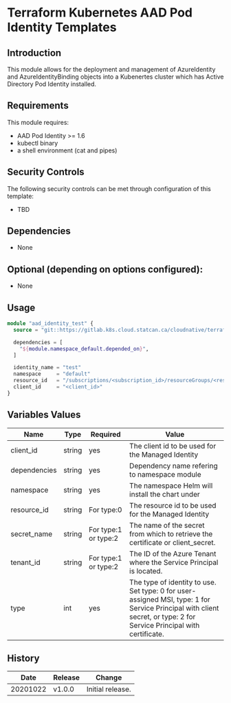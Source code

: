 # Terraform Kubernetes AAD Pod Identity Templates

## Introduction

This module allows for the deployment and management of AzureIdentity and AzureIdentityBinding objects into a Kubenertes cluster which has Active Directory Pod Identity installed.

## Requirements

This module requires:

* AAD Pod Identity >= 1.6
* kubectl binary
* a shell environment (cat and pipes)

## Security Controls

The following security controls can be met through configuration of this template:

* TBD

## Dependencies

* None

## Optional (depending on options configured):

* None

## Usage

```terraform
module "aad_identity_test" {
  source = "git::https://gitlab.k8s.cloud.statcan.ca/cloudnative/terraform/modules/terraform-kubernetes-aad-pod-identity-template?ref=v1.0.0"

  dependencies = [
    "${module.namespace_default.depended_on}",
  ]

  identity_name = "test"
  namespace     = "default"
  resource_id   = "/subscriptions/<subscription_id>/resourceGroups/<resource_group>/providers/Microsoft.ManagedIdentity/userAssignedIdentities/<named_identity>"
  client_id     = "<client_id>"
}
```

## Variables Values

| Name         | Type   | Required             | Value                                                                                                                                                                |
| ------------ | ------ | -------------------- | -------------------------------------------------------------------------------------------------------------------------------------------------------------------- |
| client_id    | string | yes                  | The client id to be used for the Managed Identity                                                                                                                    |
| dependencies | string | yes                  | Dependency name refering to namespace module                                                                                                                         |
| namespace    | string | yes                  | The namespace Helm will install the chart under                                                                                                                      |
| resource_id  | string | For type:0           | The resource id to be used for the Managed Identity                                                                                                                  |
| secret_name  | string | For type:1 or type:2 | The name of the secret from which to retrieve the certificate or client_secret.                                                                                      |
| tenant_id    | string | For type:1 or type:2 | The ID of the Azure Tenant where the Service Principal is located.                                                                                                   |
| type         | int    | yes                  | The type of identity to use. Set type: 0 for user-assigned MSI, type: 1 for Service Principal with client secret, or type: 2 for Service Principal with certificate. |

## History

| Date     | Release | Change           |
| -------- | ------- | ---------------- |
| 20201022 | v1.0.0  | Initial release. |
